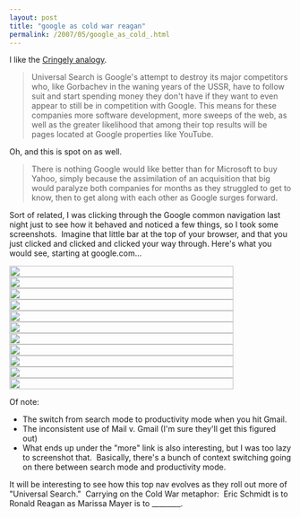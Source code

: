 ```yaml
---
layout: post
title: "google as cold war reagan"
permalink: /2007/05/google_as_cold_.html
---
```


<p>I like the <a href="http://www.pbs.org/cringely/pulpit/2007/pulpit_20070518_002105.html">Cringely analogy</a>.</p><blockquote><p>Universal Search is Google's attempt to destroy its major competitors
who, like Gorbachev in the waning years of the USSR, have to follow
suit and start spending money they don't have if they want to even
appear to still be in competition with Google. This means for these
companies more software development, more sweeps of the web, as well as
the greater likelihood that among their top results will be pages
located at Google properties like YouTube.</p></blockquote><p>Oh, and this is spot on as well.</p><blockquote><p>There is nothing Google would like better than for Microsoft to buy
Yahoo, simply because the assimilation of an acquisition that big would
paralyze both companies for months as they struggled to get to know,
then to get along with each other as Google surges forward.</p></blockquote><p>Sort of related, I was clicking through the Google common navigation last night just to see how it behaved and noticed a few things, so I took some screenshots.&nbsp; Imagine that little bar at the top of your browser, and that you just clicked and clicked and clicked your way through. Here's what you would see, starting at google.com...</p>


<p>
<img width="400" height="20" border="0" src="http://sippey.typepad.com/filtered/images/google-nav/googlenav1.png" /><br />
<img width="400" height="20" border="0" src="http://sippey.typepad.com/filtered/images/google-nav/googlenav2.png" /><br />
<img width="400" height="20" border="0" src="http://sippey.typepad.com/filtered/images/google-nav/googlenav3.png" /><br />
<img width="400" height="20" border="0" src="http://sippey.typepad.com/filtered/images/google-nav/googlenav4.png" /><br />
<img width="400" height="20" border="0" src="http://sippey.typepad.com/filtered/images/google-nav/googlenav5.png" /><br />
<img width="400" height="20" border="0" src="http://sippey.typepad.com/filtered/images/google-nav/googlenav6.png" /><br />
<img width="400" height="20" border="0" src="http://sippey.typepad.com/filtered/images/google-nav/googlenav7.png" /><br />
<img width="400" height="20" border="0" src="http://sippey.typepad.com/filtered/images/google-nav/googlenav8.png" /><br />
<img width="400" height="20" border="0" src="http://sippey.typepad.com/filtered/images/google-nav/googlenav9.png" /><br />
<img width="400" height="20" border="0" src="http://sippey.typepad.com/filtered/images/google-nav/googlenav10.png" /><br />
<img width="400" height="20" border="0" src="http://sippey.typepad.com/filtered/images/google-nav/googlenav11.png" /></p>

<p>Of note:</p>

<ul><li>The switch from search mode to productivity mode when you hit Gmail.</li>

<li>The inconsistent use of Mail v. Gmail (I'm sure they'll get this figured out)</li>

<li>What ends up under the &quot;more&quot; link is also interesting, but I was too lazy to screenshot that.&nbsp; Basically, there's a bunch of context switching going on there between search mode and productivity mode.</li></ul>

<p>It will be interesting to see how this top nav evolves as they roll out more of &quot;Universal Search.&quot;&nbsp; Carrying on the Cold War metaphor:&nbsp; Eric Schmidt is to Ronald Reagan as Marissa Mayer is to ________.</p>

